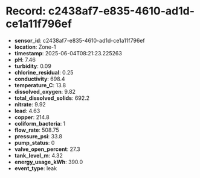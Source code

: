 # Record: c2438af7-e835-4610-ad1d-ce1a11f796ef

- **sensor_id**: c2438af7-e835-4610-ad1d-ce1a11f796ef
- **location**: Zone-1
- **timestamp**: 2025-06-04T08:21:23.225263
- **pH**: 7.46
- **turbidity**: 0.09
- **chlorine_residual**: 0.25
- **conductivity**: 698.4
- **temperature_C**: 13.8
- **dissolved_oxygen**: 9.82
- **total_dissolved_solids**: 692.2
- **nitrate**: 9.92
- **lead**: 4.63
- **copper**: 214.8
- **coliform_bacteria**: 1
- **flow_rate**: 508.75
- **pressure_psi**: 33.8
- **pump_status**: 0
- **valve_open_percent**: 27.3
- **tank_level_m**: 4.32
- **energy_usage_kWh**: 390.0
- **event_type**: leak